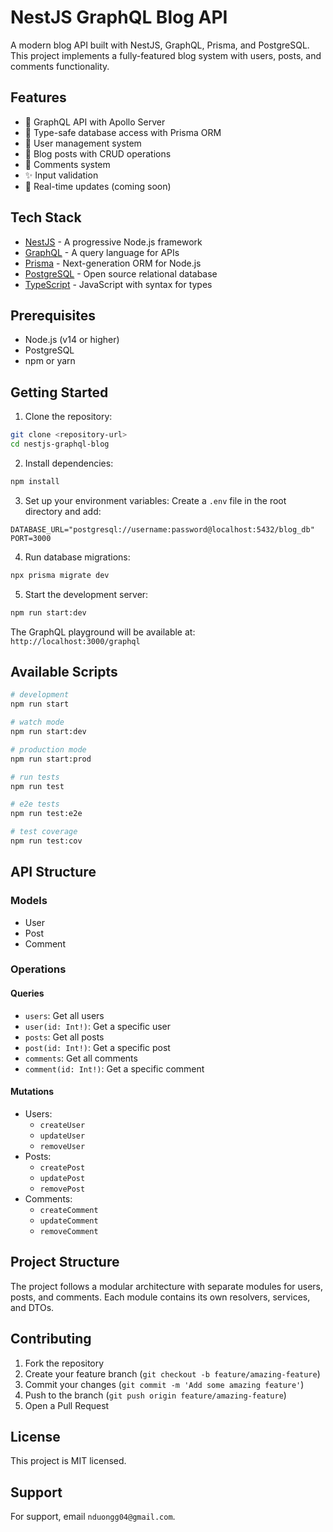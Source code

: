 # NestJS GraphQL Blog API

A modern blog API built with NestJS, GraphQL, Prisma, and PostgreSQL. This project implements a fully-featured blog system with users, posts, and comments functionality.

## Features

- 🚀 GraphQL API with Apollo Server
- 📱 Type-safe database access with Prisma ORM
- 🔐 User management system
- 📝 Blog posts with CRUD operations
- 💬 Comments system
- ✨ Input validation
- 🔄 Real-time updates (coming soon)

## Tech Stack

- [NestJS](https://nestjs.com/) - A progressive Node.js framework
- [GraphQL](https://graphql.org/) - A query language for APIs
- [Prisma](https://www.prisma.io/) - Next-generation ORM for Node.js
- [PostgreSQL](https://www.postgresql.org/) - Open source relational database
- [TypeScript](https://www.typescriptlang.org/) - JavaScript with syntax for types

## Prerequisites

- Node.js (v14 or higher)
- PostgreSQL
- npm or yarn

## Getting Started

1. Clone the repository:
```bash
git clone <repository-url>
cd nestjs-graphql-blog
```

2. Install dependencies:
```bash
npm install
```

3. Set up your environment variables:
Create a `.env` file in the root directory and add:
```
DATABASE_URL="postgresql://username:password@localhost:5432/blog_db"
PORT=3000
```

4. Run database migrations:
```bash
npx prisma migrate dev
```

5. Start the development server:
```bash
npm run start:dev
```

The GraphQL playground will be available at: `http://localhost:3000/graphql`

## Available Scripts

```bash
# development
npm run start

# watch mode
npm run start:dev

# production mode
npm run start:prod

# run tests
npm run test

# e2e tests
npm run test:e2e

# test coverage
npm run test:cov
```

## API Structure

### Models
- User
- Post
- Comment

### Operations

#### Queries
- `users`: Get all users
- `user(id: Int!)`: Get a specific user
- `posts`: Get all posts
- `post(id: Int!)`: Get a specific post
- `comments`: Get all comments
- `comment(id: Int!)`: Get a specific comment

#### Mutations
- Users:
  - `createUser`
  - `updateUser`
  - `removeUser`
- Posts:
  - `createPost`
  - `updatePost`
  - `removePost`
- Comments:
  - `createComment`
  - `updateComment`
  - `removeComment`

## Project Structure

The project follows a modular architecture with separate modules for users, posts, and comments. Each module contains its own resolvers, services, and DTOs.

## Contributing

1. Fork the repository
2. Create your feature branch (`git checkout -b feature/amazing-feature`)
3. Commit your changes (`git commit -m 'Add some amazing feature'`)
4. Push to the branch (`git push origin feature/amazing-feature`)
5. Open a Pull Request

## License

This project is MIT licensed.

## Support

For support, email `nduongg04@gmail.com`.
